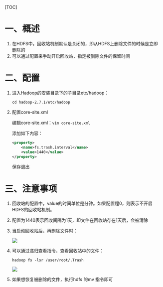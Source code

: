[TOC]



# 一、概述

1. 在HDFS中，回收站机制默认是关闭的，即从HDFS上删除文件的时候是立即删除的
2. 可以通过配置来手动开启回收站，指定被删除文件的保留时间

 

# 二、配置

1. 进入Hadoop的安装目录下的子目录etc/hadoop：

   `cd hadoop-2.7.1/etc/hadoop`

2. 配置core-site.xml

   编辑core-site.xml：`vim core-site.xml`

   添加如下内容：

   ```xml
   <property>
       <name>fs.trash.interval</name>
       <value>1440</value>
   </property>
   ```

   保存退出



 

# 三、注意事项

1. 回收站的配置中，value的时间单位是分钟。如果配置程0，则表示不开启HDFS的回收站机制。

2. 配置为1440表示回收间隔为1天，即文件在回收站存在1天后，会被清除

3. 当启动回收站后，再删除文件时：

   ![](https://gitee.com/sxhDrk/images/raw/master/imgs/启动回收站删除文件.png)

4. 可以通过递归查看指令，查看回收站中的文件：

   `hadoop fs -lsr /user/root/.Trash`

   ![](https://gitee.com/sxhDrk/images/raw/master/imgs/查看回收站.png)

5. 如果想恢复被删除的文件，执行hdfs 的mv 指令即可


